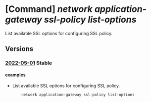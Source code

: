 # [Command] _network application-gateway ssl-policy list-options_

List available SSL options for configuring SSL policy.

## Versions

### [2022-05-01](/Resources/mgmt-plane/L3N1YnNjcmlwdGlvbnMve30vcHJvdmlkZXJzL21pY3Jvc29mdC5uZXR3b3JrL2FwcGxpY2F0aW9uZ2F0ZXdheWF2YWlsYWJsZXNzbG9wdGlvbnMvZGVmYXVsdA==/2022-05-01.xml) **Stable**

<!-- mgmt-plane /subscriptions/{}/providers/microsoft.network/applicationgatewayavailablessloptions/default 2022-05-01 -->

#### examples

- List available SSL options for configuring SSL policy.
    ```bash
        network application-gateway ssl-policy list-options
    ```
